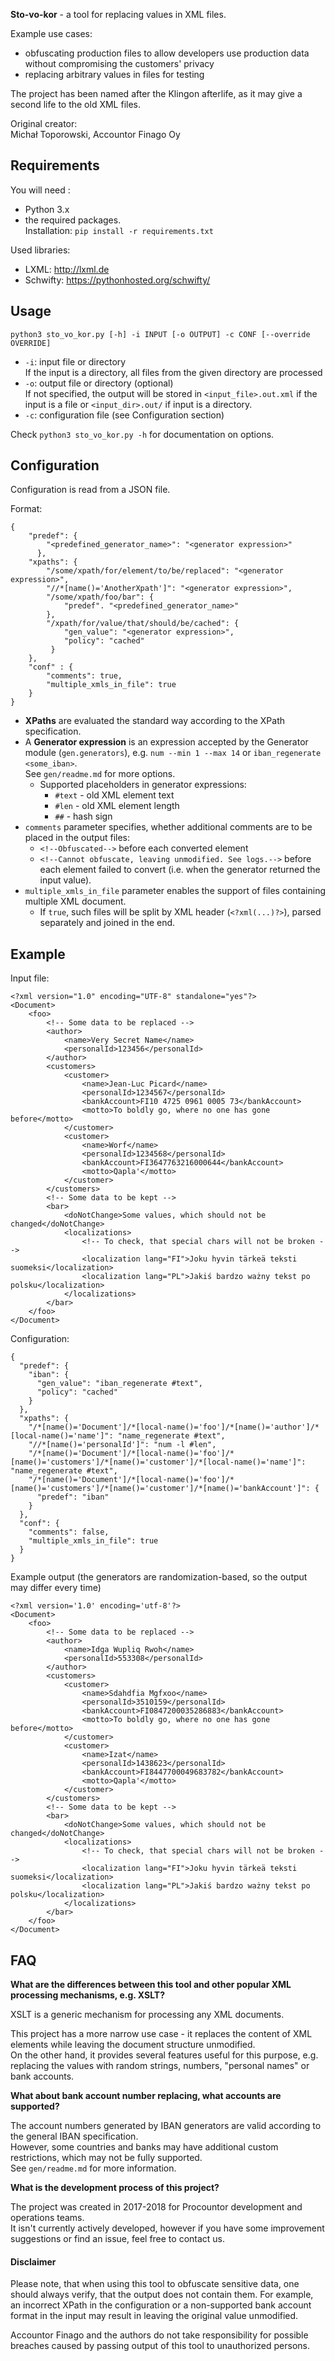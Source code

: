 **Sto-vo-kor** - a tool for replacing values in XML files.

Example use cases:
* obfuscating production files to allow developers use production data without compromising the customers' privacy
* replacing arbitrary values in files for testing

The project has been named after the Klingon afterlife, as it may give a second life to the old XML files.

Original creator: \
Michał Toporowski, Accountor Finago Oy

## Requirements
You will need :
* Python 3.x 
* the required packages. \
Installation:
`pip install -r requirements.txt`

Used libraries:
* LXML: http://lxml.de
* Schwifty: https://pythonhosted.org/schwifty/


## Usage
```
python3 sto_vo_kor.py [-h] -i INPUT [-o OUTPUT] -c CONF [--override OVERRIDE]
```

* `-i`: input file or directory \
    If the input is a directory, all files from the given directory are processed
* `-o`: output file or directory (optional) \
    If not specified, the output will be stored in `<input_file>.out.xml` if the input is a file or `<input_dir>.out/` if input is a directory.
* `-c`: configuration file (see Configuration section)

Check ```python3 sto_vo_kor.py -h``` for documentation on options.
 
 
## Configuration
Configuration is read from a JSON file.

Format:
```
{
    "predef": {
        "<predefined_generator_name>": "<generator expression>"
      },
    "xpaths": {
        "/some/xpath/for/element/to/be/replaced": "<generator expression>",
        "//*[name()='AnotherXpath']": "<generator expression>",
        "/some/xpath/foo/bar": {
            "predef". "<predefined_generator_name>"
        },
        "/xpath/for/value/that/should/be/cached": {
            "gen_value": "<generator expression>",
            "policy": "cached"
         }
    },
    "conf" : {
        "comments": true,
        "multiple_xmls_in_file": true
    }
}

``` 
* **XPaths** are evaluated the standard way according to the XPath specification. 
* A **Generator expression** is an expression accepted by the Generator module (`gen.generators`), e.g. `num --min 1 --max 14` or `iban_regenerate <some_iban>`. \
See `gen/readme.md` for more options. 
    * Supported placeholders in generator expressions:
      * `#text` - old XML element text
      * `#len` - old XML element length
      * `##` - hash sign
* `comments` parameter specifies, whether additional comments are to be placed in the output files:
    * `<!--Obfuscated-->` before each converted element
    * `<!--Cannot obfuscate, leaving unmodified. See logs.-->` before each element failed to convert (i.e. when the generator returned the input value). 
* `multiple_xmls_in_file` parameter enables the support of files containing multiple XML document.
    * If `true`, such files will be split by XML header (`<?xml(...)?>`), parsed separately and joined in the end.

## Example
Input file:
```
<?xml version="1.0" encoding="UTF-8" standalone="yes"?>
<Document>
    <foo>
        <!-- Some data to be replaced -->
        <author>
            <name>Very Secret Name</name>
            <personalId>123456</personalId>
        </author>
        <customers>
            <customer>
                <name>Jean-Luc Picard</name>
                <personalId>1234567</personalId>
                <bankAccount>FI10 4725 0961 0005 73</bankAccount>
                <motto>To boldly go, where no one has gone before</motto>
            </customer>
            <customer>
                <name>Worf</name>
                <personalId>1234568</personalId>
                <bankAccount>FI3647763216000644</bankAccount>
                <motto>Qapla'</motto>
            </customer>
        </customers>
        <!-- Some data to be kept -->
        <bar>
            <doNotChange>Some values, which should not be changed</doNotChange>
            <localizations>
                <!-- To check, that special chars will not be broken -->
                <localization lang="FI">Joku hyvin tärkeä teksti suomeksi</localization>
                <localization lang="PL">Jakiś bardzo ważny tekst po polsku</localization>
            </localizations>
        </bar>
    </foo>
</Document>
```
Configuration:
```
{
  "predef": {
    "iban": {
      "gen_value": "iban_regenerate #text",
      "policy": "cached"
    }
  },
  "xpaths": {
    "/*[name()='Document']/*[local-name()='foo']/*[name()='author']/*[local-name()='name']": "name_regenerate #text",
    "//*[name()='personalId']": "num -l #len",
    "/*[name()='Document']/*[local-name()='foo']/*[name()='customers']/*[name()='customer']/*[local-name()='name']": "name_regenerate #text",
    "/*[name()='Document']/*[local-name()='foo']/*[name()='customers']/*[name()='customer']/*[name()='bankAccount']": {
      "predef": "iban"
    }
  },
  "conf": {
    "comments": false,
    "multiple_xmls_in_file": true
  }
}
```
Example output (the generators are randomization-based, so the output may differ every time)
```
<?xml version='1.0' encoding='utf-8'?>
<Document>
	<foo>
		<!-- Some data to be replaced -->
		<author>
			<name>Idga Wupliq Rwoh</name>
			<personalId>553308</personalId>
		</author>
		<customers>
			<customer>
				<name>Sdahdfia Mgfxoo</name>
				<personalId>3510159</personalId>
				<bankAccount>FI0847200035286883</bankAccount>
				<motto>To boldly go, where no one has gone before</motto>
			</customer>
			<customer>
				<name>Izat</name>
				<personalId>1438623</personalId>
				<bankAccount>FI8447700049683782</bankAccount>
				<motto>Qapla'</motto>
			</customer>
		</customers>
		<!-- Some data to be kept -->
		<bar>
			<doNotChange>Some values, which should not be changed</doNotChange>
			<localizations>
				<!-- To check, that special chars will not be broken -->
				<localization lang="FI">Joku hyvin tärkeä teksti suomeksi</localization>
				<localization lang="PL">Jakiś bardzo ważny tekst po polsku</localization>
			</localizations>
		</bar>
	</foo>
</Document>
```

## FAQ

**What are the differences between this tool and other popular XML processing mechanisms, e.g. XSLT?**

XSLT is a generic mechanism for processing any XML documents.

This project has a more narrow use case - it replaces the content of XML elements while leaving the document structure unmodified. \
On the other hand, it provides several features useful for this purpose, e.g. replacing the values with random strings, numbers, "personal names" or bank accounts.


**What about bank account number replacing, what accounts are supported?**

The account numbers generated by IBAN generators are valid according to the general IBAN specification. \
However, some countries and banks may have additional custom restrictions, which may not be fully supported. \
See `gen/readme.md` for more information.

**What is the development process of this project?**

The project was created in 2017-2018 for Procountor development and operations teams. \
It isn't currently actively developed, however if you have some improvement suggestions or find an issue, feel free to contact us.

#### Disclaimer
Please note, that when using this tool to obfuscate sensitive data, one should always verify, that the output does not contain them. 
For example, an incorrect XPath in the configuration or a non-supported bank account format in the input may result in leaving the original value unmodified.

Accountor Finago and the authors do not take responsibility for possible breaches caused by passing output of this tool to unauthorized persons.